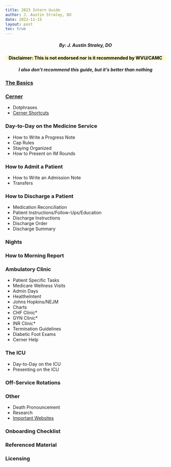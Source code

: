 ```yaml
---
title: 2023 Intern Guide
author: J. Austin Straley, DO
date: 2022-11-15
layout: post
toc: true
---
```


<html>
<head>
    <meta charset="UTF-8">
    <meta name="viewport" content="width=device-width, initial-scale=1">
        <!-- Grid Styles -->
        <link href="{{site.baseurl}}/assets/grid/bootstrap-grid.min.css" rel="stylesheet">
        <link href="{{site.baseurl}}/assets/grid/grid.css" rel="stylesheet">
        <!-- Fonts -->
        <link rel="stylesheet" href="{{site.baseurl}}/assets/gitbook/gitbook-plugin-fontsettings/website.css">
        <!-- Search -->
        <link rel="stylesheet" href="{{site.baseurl}}/assets/gitbook/gitbook-plugin-search-pro/search.css">
        <link rel="stylesheet" href="{{site.baseurl}}/assets/gitbook/gitbook-plugin-back-to-top-button/plugin.css">
        <!-- Styles -->
        <link rel="stylesheet" href="{{site.baseurl}}/assets/gitbook/style.css">
        <link rel="stylesheet" href="{{site.baseurl}}/assets/gitbook/custom.css">
        <link rel="stylesheet" href="{{site.baseurl}}/assets/gitbook/rouge/{{ site.syntax_highlighter_style | default: 'colorful' }}.css">
        <meta name="HandheldFriendly" content="true"/>
        <meta name="viewport" content="width=device-width, initial-scale=1, user-scalable=no">
        <meta name="apple-mobile-web-app-capable" content="yes">
        <meta name="apple-mobile-web-app-status-bar-style" content="black">
        <link rel="apple-touch-icon-precomposed" sizes="152x152" href="{{site.baseurl}}/assets/gitbook/images/apple-touch-icon-precomposed-152.png">
        <link rel="shortcut icon" href="{{site.baseurl}}/{{site.favicon_path}}" type="image/x-icon">
<style>
h2{
    font-size:100% !important;
}
h3 {
    text-align: left;
}
h4 {
    text-align: center;
    background-color: #FFFACD;
    color: black;
}
h5 {
    text-align: center;
}
h6 {
    font-size: 200%;
    text-align: center;
    border: 1px solid #999;
}
</style>
</head>
</html>

##### By: J. Austin Straley, DO
#### Disclaimer: This is not endorsed nor is it recommended by WVU/CAMC
##### <i>I also don’t recommend this guide, but it’s better than nothing</i>
### [The Basics](/books/internguidepages/2022-11-14-basics.html)
### [Cerner](/books/internguidepages/2022-11-14-cerner.html)
- Dotphrases
- [Cerner Shortcuts](/books/internguidepages/2022-11-15-cerner-shortcuts.html)
### Day-to-Day on the Medicine Service
- How to Write a Progress Note
- Cap Rules 
- Staying Organized 
- How to Present on IM Rounds 
### How to Admit a Patient
- How to Write an Admission Note 
- Transfers 
### How to Discharge a Patient
- Medication Reconciliation 
- Patient Instructions/Follow-Ups/Education 
- Discharge Instructions 
- Discharge Order 
- Discharge Summary 
### Nights 
### How to Morning Report 
### Ambulatory Clinic 
- Patient Specific Tasks 
- Medicare Wellness Visits 
- Admin Days 
- HealtheIntent 
- Johns Hopkins/NEJM 
- Charts 
- CHF Clinic* 
- GYN Clinic* 
- INR Clinic* 
- Termination Guidelines 
- Diabetic Foot Exams 
- Cerner Help 
### The ICU 
- Day-to-Day on the ICU 
- Presenting on the ICU 
### Off-Service Rotations 
### Other 
- Death Pronouncement 
- Research 
- [Important Websites](/books/internguidepages/2022-11-15-important-websites.html)
### Onboarding Checklist 
### Referenced Material 
### Licensing 


